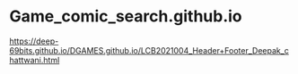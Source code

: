 # Game_comic_search.github.io
https://deep-69bits.github.io/DGAMES.github.io/LCB2021004_Header+Footer_Deepak_chattwani.html

